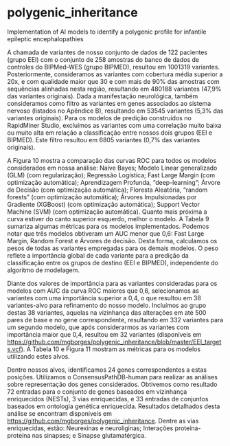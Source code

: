 # polygenic_inheritance
Implementation of AI models to identify a polygenic profile for infantile epileptic encephalopathies


A chamada de variantes de nosso conjunto de dados de 122 pacientes (grupo EEI) com o conjunto de 258 amostras do banco de dados de controles do BIPMed-WES (grupo BIPMED), resultou em 1001319 variantes. Posteriormente, consideramos as variantes com cobertura média superior a 20x, e com qualidade maior que 30 e com mais de 90% das amostras com sequências alinhadas nesta região, resultando em 480188 variantes (47,9% das variantes originais). Dada a manifestação neurológica, também consideramos como filtro as variantes em genes associados ao sistema nervoso (listados no Apêndice B), resultando em 53545 variantes (5,3% das variantes originais). Para os modelos de predição construídos no RapidMiner Studio, excluímos as variantes com uma correlação muito baixa ou muito alta em relação a classificação entre nossos dois grupos (EEI e BIPMED). Este filtro resultou em 6805 variantes (0,7% das variantes originais).

A Figura 10 mostra a comparação das curvas ROC para todos os modelos considerados em nossa análise: Naive Bayes; Modelo Linear generalizado (GLM) (com regularização); Regressão Logística; Fast Large Margin (com optimização automática); Aprendizagem Profunda, “deep-learning”; Árvore de Decisão (com optimização automática); Floresta Aleatória, “random forests” (com optimização automática); Árvores Impulsionadas por Gradiente (XGBoost) (com optimização automática); Support Vector Machine (SVM) (com optimização automática). Quanto mais próxima a curva estiver do canto superior esquerdo, melhor o modelo. A Tabela 9 sumariza algumas métricas para os modelos implementados. Podemos notar que três modelos obtiveram um AUC menor que 0,6: Fast Large Margin, Random Forest e Árvores de decisão. Desta forma, calculamos os pesos de todas as variantes empregadas para os demais modelos. O peso reflete a importância global de cada variante para a predição da classificação entre os grupos de destino (EEI e BIPMED), independente do algoritmo de modelagem.

Diante dos valores de importância para as variantes consideradas para os modelos com AUC da curva ROC maiores que 0,6, selecionamos as variantes com uma importância superior a 0,4, o que resultou em 38 variantes-alvo para refinamento do nosso modelo. Incluímos ao grupo destas 38 variantes, aquelas na vizinhança das alterações em até 500 pares de base e no gene correspondente, resultando em 332 variantes para um segundo modelo, que após considerarmos as variantes com importância maior que 0,4, resultou em 32 variantes (disponíveis em https://github.com/mgborges/polygenic_inheritance/blob/master/EEI_targets.vcf). A Tabela 10 e Figura 11 mostram as métricas para os modelos utilizando estes alvos.

Dentre nossos alvos, identificamos 24 genes correspondentes a estas posições. Utilizamos o ConsensusPathDB-human para realizar as análises sobre representação dos genes considerados. Obtivemos como resultado 72 entradas para o conjunto de genes baseados em vizinhança enriquecidos (NESTs), 3 vias enriquecidas, e 33 entradas de conjuntos baseados em ontologia genética enriquecida. Resultados detalhados desta análise se encontram disponíveis em https://github.com/mgborges/polygenic_inheritance. Dentre as vias enriquecidas, estão: Neurexinas e neuroliginas; Interações proteína-proteína nas sinapses; e Sinapse glutamatérgica.

